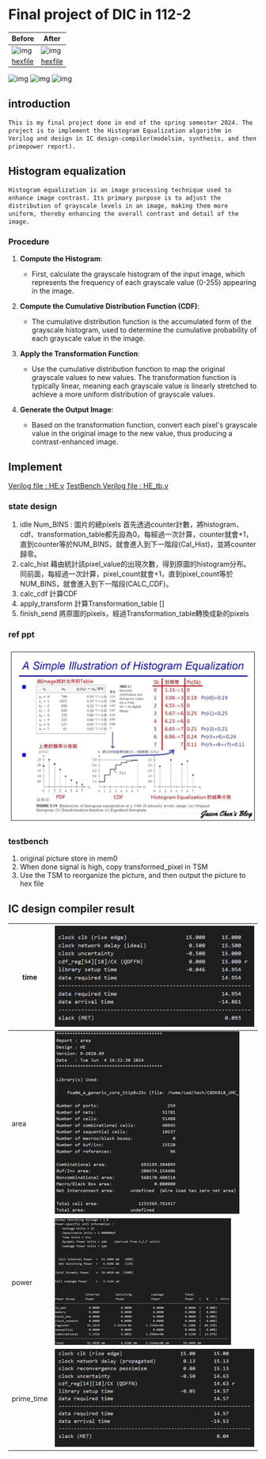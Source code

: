 # Final project of DIC in 112-2

| Before                      | After                           |
| --------------------------- | ------------------------------- |
| ![img](./covert/chickens.bmp) | ![img](./covert/chickens_o.bmp)   |
| [hexfile](./chickens.txt)      | [hexfile](./covert/chickens_o.txt) |

![img](sim_output_pics/modelsim_out.png)
![img](sim_output_pics/modelsim_out_sending.png)
![img](sim_output_pics/consume_time.png)

## introduction

    This is my final project done in end of the spring semester 2024. The project is to implement the Histogram Equalization algorithm in Verilog and design in IC design-compiler(modelsim, synthesis, and then primepower report).

## Histogram equalization

    Histogram equalization is an image processing technique used to enhance image contrast. Its primary purpose is to adjust the distribution of grayscale levels in an image, making them more uniform, thereby enhancing the overall contrast and detail of the image.

### Procedure

1. **Compute the Histogram**:

   - First, calculate the grayscale histogram of the input image, which represents the frequency of each grayscale value (0-255) appearing in the image.
2. **Compute the Cumulative Distribution Function (CDF)**:

   - The cumulative distribution function is the accumulated form of the grayscale histogram, used to determine the cumulative probability of each grayscale value in the image.
3. **Apply the Transformation Function**:

   - Use the cumulative distribution function to map the original grayscale values to new values. The transformation function is typically linear, meaning each grayscale value is linearly stretched to achieve a more uniform distribution of grayscale values.
4. **Generate the Output Image**:

   - Based on the transformation function, convert each pixel's grayscale value in the original image to the new value, thus producing a contrast-enhanced image.

## Implement

[Verilog file : HE.v](HE.v)
[TestBench Verilog file : HE_tb.v](HE_tb.v)

### state design

1. idle
   Num_BINS : 圖片的總pixels
   首先透過counter計數，將histogram、cdf、transformation_table都先設為0。每經過一次計算，counter就會+1，直到counter等於NUM_BINS，就會進入到下一階段(Cal_Hist)，並將counter歸零。
2. calc_hist
   藉由統計該pixel_value的出現次數，得到原圖的histogram分布。
   同前面，每經過一次計算，pixel_count就會+1，直到pixel_count等於NUM_BINS，就會進入到下一階段(CALC_CDF)。
3. calc_cdf
   計算CDF
4. apply_transform
   計算Transformation_table []
5. finish_send
   將原圖的pixels，經過Transformation_table轉換成新的pixels

### ref ppt

![1728246085665](image/README/1728246085665.png)

### testbench

1. original picture store in mem0
2. When done signal is high, copy transformed_pixel in TSM
3. Use the TSM to reorganize the picture, and then output the picture to hex file

## IC design compiler result

| time       | ![img](design_compiler_pics/time.png)       |
| ---------- | ----------------------------------------- |
| area       | ![img](design_compiler_pics/area.png)       |
| power      | ![img](design_compiler_pics/power.png)      |
| prime_time | ![img](design_compiler_pics/prime_time.png) |

<!-- ![1728245867558](design_compiler_pics/ic.png) -->
